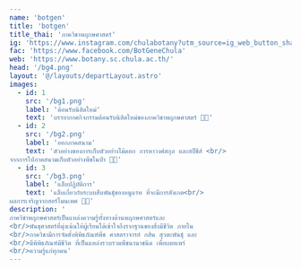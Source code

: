 ```yaml
---
name: 'botgen'
title: 'botgen'
title_thai: 'ภาควิชาพฤกษศาสตร์'
ig: 'https://www.instagram.com/chulabotany?utm_source=ig_web_button_share_sheet&igsh=ZDNlZDc0MzIxNw=='
fac: 'https://www.facebook.com/BotGeneChula'
web: 'https://www.botany.sc.chula.ac.th/'
head: '/bg4.png'
layout: '@/layouts/departLayout.astro'
images:
  - id: 1
    src: '/bg1.png'
    label: 'ต้อนรับนิสิตใหม่'
    text: 'บรรยากาศกิจกรรมต้อนรับนิสิตใหม่ของภาควิชาพฤกษศาสตร์ 🥦🌽'
  - id: 2
    src: '/bg2.png'
    label: 'ออกภาคสนาม'
    text: 'ตัวอย่างของการเก็บตัวอย่างไม้ดอก การหาวงศ์สกุล และสปีชีส์ <br/>
จากการไปภาคสนามเก็บตัวอย่างพืชในป่า 🌲🍃'
  - id: 3
    src: '/bg3.png'
    label: 'แล็บปฏิบัติการ'
    text: 'แล็บเกี่ยวกับระบบสืบพันธุ์ของหนูแรท ที่จะมีการสังเกต<br/>
ผลการเจริญจากฮอร์โมนเพศ 🐁🧬'
description: '
ภาควิชาพฤกษศาสตร์เป็นแหล่งความรู้ทั้งทางด้านพฤกษศาสตร์และ
<br/>พันธุศาสตร์ที่มุ่งเน้นให้ผู้เรียนได้เข้าใจถึงรากฐานของสิ่งมีชีวิต ภายใน
<br/>ภาควิชามีการจัดตั้งพิพิธภัณฑ์พืช ศาสตราจารย์ กสิน สุวตะพันธุ์ และ
<br/>มีพิพิธภัณฑ์มีชีวิต ที่เป็นแหล่งรวบรวมพืชนานาชนิด เพื่อเผยแพร่
<br/>ความรู้แก่ทุกคน'
---
```


